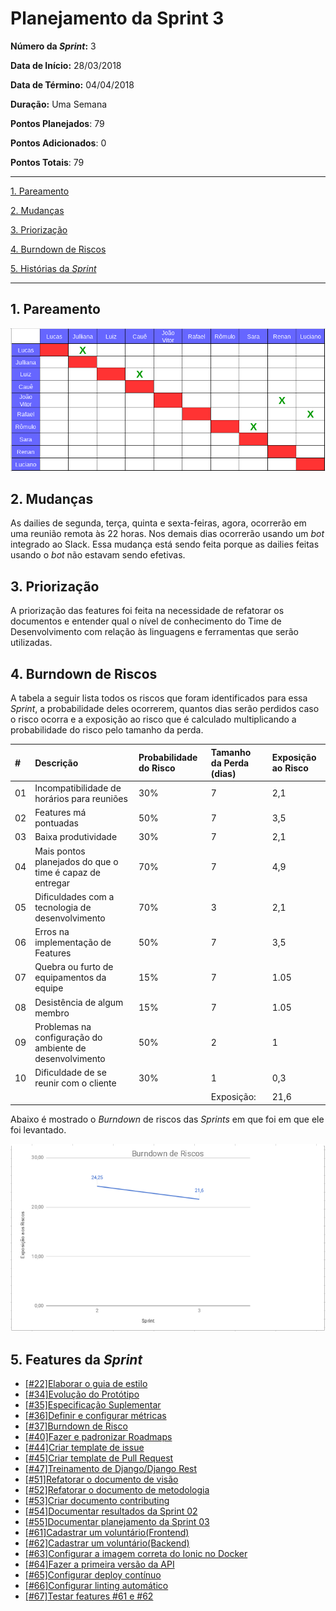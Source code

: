 # Planejamento da Sprint 3  

**Número da _Sprint_:** 3

**Data de Início:** 28/03/2018  

**Data de Término:** 04/04/2018

**Duração:** Uma Semana

**Pontos Planejados**: 79

**Pontos Adicionados**: 0

**Pontos Totais**: 79

-------

[1. Pareamento](#1-pareamento)

[2. Mudanças](#2-mudanças)

[3. Priorização](#3-priorizacao)

[4. Burndown de Riscos](#4-burndown-de-riscos)

[5. Histórias da _Sprint_](#5-histórias-da-sprint)

-------
## 1. Pareamento
![](../images/pairing_table_sprint03.png)

## 2. Mudanças
As dailies de segunda, terça, quinta e sexta-feiras, agora, ocorrerão em uma reunião remota às 22 horas. Nos demais dias ocorrerão usando um _bot_ integrado ao Slack. Essa mudança está sendo feita porque as dailies feitas usando o _bot_ não estavam sendo efetivas.

## 3. Priorização
A priorização das features foi feita na necessidade de refatorar os documentos e entender qual o nível de conhecimento do Time de Desenvolvimento com relação às linguagens e ferramentas que serão utilizadas.

## 4. Burndown de Riscos

A  tabela a seguir lista todos os riscos que foram identificados para essa _Sprint_, a probabilidade deles ocorrerem, quantos dias serão perdidos caso o risco ocorra e a exposição ao risco que é calculado multiplicando a probabilidade do risco pelo tamanho da perda.

| # | Descrição | Probabilidade do Risco |Tamanho da Perda (dias)|Exposição ao Risco
| :--- | :------------- | :------------- | :------------- | :------------- |
| 01 | Incompatibilidade de horários para reuniões  | 30%  | 7  | 2,1  |
| 02 | Features má pontuadas  | 50%  | 7 | 3,5  |
| 03 | Baixa produtividade  | 30%  | 7  | 2,1  |
| 04 | Mais pontos planejados do que o time é capaz de entregar  | 70%  | 7  | 4,9  |
| 05 | Dificuldades com a tecnologia de desenvolvimento  | 70%  | 3  | 2,1  |
| 06 | Erros na implementação de Features  | 50%  | 7  |  3,5 |
| 07 | Quebra ou furto de equipamentos da equipe   | 15%   | 7 | 1.05  |
| 08 |  Desistência de algum membro       | 15%    | 7 | 1.05|
| 09 | Problemas na configuração do ambiente de desenvolvimento  | 50%  |  2 | 1  |
| 10 | Dificuldade de se reunir com o cliente   | 30%  | 1  | 0,3  |
|   |   |   | Exposição:  | 21,6  |

Abaixo é mostrado o _Burndown_ de riscos das _Sprints_ em que foi em que ele foi levantado.

![](../images/burndown_risk_sprint3.png)

## 5. Features da _Sprint_
* <a href="https://github.com/fga-gpp-mds/2018.1-Lacos-da-Alegria/issues/22">[#22]Elaborar o guia de estilo</a>
* <a href="https://github.com/fga-gpp-mds/2018.1-Lacos-da-Alegria/issues/34">[#34]Evolução do Protótipo</a>
* <a href="https://github.com/fga-gpp-mds/2018.1-Lacos-da-Alegria/issues/35">[#35]Especificação Suplementar</a>
* <a href="https://github.com/fga-gpp-mds/2018.1-Lacos-da-Alegria/issues/36">[#36]Definir e configurar métricas</a>
* <a href="https://github.com/fga-gpp-mds/2018.1-Lacos-da-Alegria/issues/37">[#37]Burndown de Risco<a>
* <a href="https://github.com/fga-gpp-mds/2018.1-Lacos-da-Alegria/issues/40">[#40]Fazer e padronizar Roadmaps<a>
* <a href="https://github.com/fga-gpp-mds/2018.1-Lacos-da-Alegria/issues/44">[#44]Criar template de issue</a>
* <a href="https://github.com/fga-gpp-mds/2018.1-Lacos-da-Alegria/issues/45">[#45]Criar template de Pull Request</a>
* <a href="https://github.com/fga-gpp-mds/2018.1-Lacos-da-Alegria/issues/47">[#47]Treinamento de Django/Django Rest</a>
* <a href="https://github.com/fga-gpp-mds/2018.1-Lacos-da-Alegria/issues/51">[#51]Refatorar o documento de visão</a>
* <a href="https://github.com/fga-gpp-mds/2018.1-Lacos-da-Alegria/issues/52">[#52]Refatorar o documento de metodologia</a>
* <a href="https://github.com/fga-gpp-mds/2018.1-Lacos-da-Alegria/issues/53">[#53]Criar documento contributing</a>
* <a href="https://github.com/fga-gpp-mds/2018.1-Lacos-da-Alegria/issues/54">[#54]Documentar resultados da Sprint 02</a>
* <a href="https://github.com/fga-gpp-mds/2018.1-Lacos-da-Alegria/issues/55">[#55]Documentar planejamento da Sprint 03</a>
* <a href="https://github.com/fga-gpp-mds/2018.1-Lacos-da-Alegria/issues/61">[#61]Cadastrar um voluntário(Frontend)</a>
* <a href="https://github.com/fga-gpp-mds/2018.1-Lacos-da-Alegria/issues/62">[#62]Cadastrar um voluntário(Backend)</a>
* <a href="https://github.com/fga-gpp-mds/2018.1-Lacos-da-Alegria/issues/63">[#63]Configurar a imagem correta do Ionic no Docker</a>
* <a href="https://github.com/fga-gpp-mds/2018.1-Lacos-da-Alegria/issues/64">[#64]Fazer a primeira versão da API</a>
* <a href="https://github.com/fga-gpp-mds/2018.1-Lacos-da-Alegria/issues/65">[#65]Configurar deploy contínuo</a>
* <a href="https://github.com/fga-gpp-mds/2018.1-Lacos-da-Alegria/issues/66">[#66]Configurar linting automático</a>
* <a href="https://github.com/fga-gpp-mds/2018.1-Lacos-da-Alegria/issues/67">[#67]Testar features #61 e #62</a>
